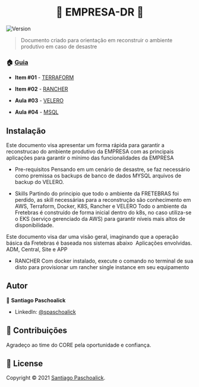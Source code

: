 <h1 align="center">👋 EMPRESA-DR 👋</h1>
<p>
  <img alt="Version" src="https://img.shields.io/badge/version-v0-blue.svg?cacheSeconds=2592000" />
</p>

> Documento criado para orientação em reconstruir o ambiente produtivo em caso de desastre

### 🏠 [Guia](/)

* **Item #01** - [TERRAFORM](https://github.com/spaschoalick/DR)

* **Item #02** - [RANCHER](https://github.com/spaschoalick/DR) 

* **Aula #03** - [VELERO](https://github.com/spaschoalick/DR)

* **Aula #04** - [MSQL](https://github.com/spaschoalick/DR)

## Instalação

Este documento visa apresentar um forma rápida para garantir a reconstrucao do ambiente produtivo da EMPRESA com as principais aplicações para garantir o mínimo das funcionalidades da EMPRESA

* Pre-requisitos
Pensando em um cenário de desastre, se faz necessário como premissa os backups de banco de dados MYSQL arquivos de backup do VELERO.

* Skills
Partindo do principio que todo o ambiente da FRETEBRAS foi perdido, as skill necessárias para a reconstrução são conhecimento em AWS, Terraform, Docker, K8S, Rancher e VELERO
Todo o ambiente da Fretebras é construído de forma inicial dentro do k8s, no caso utiliza-se o EKS (serviço gerenciado da AWS) para garantir níveis mais altos de disponibilidade.

Este documento visa dar uma visão geral, imaginando que a operação básica da Fretebras é baseada nos sistemas abaixo 
Aplicações envolvidas.
ADM, Central, Site e APP

* RANCHER
Com docker instalado, execute o comando no terminal de sua disto para provisionar um rancher single instance em seu equipamento
## Autor

👤 **Santiago Paschoalick**

* LinkedIn: [@spaschoalick](linkedin.com/in/spaschoalick)

## 🤝 Contribuições

Agradeço ao time do CORE pela oportunidade e confiança.

## 📝 License

Copyright © 2021 [Santiago Paschoalick](https://github.com/spaschoalick).<br />
